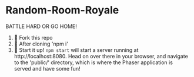# Random-Room-Royale

BATTLE HARD OR GO HOME!

1. 🍴 Fork this repo 
2. 🐑 After cloning 'npm i'
3. 🚀 Start it up! `npm start` will start a server running at http://localhost:8080. Head on over there in your browser, and navigate to the 'public/' directory, which is where the Phaser application is served and have some fun!
